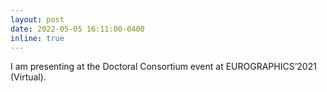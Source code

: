 ```yaml
---
layout: post
date: 2022-05-05 16:11:00-0400
inline: true
---
```


I am presenting at the Doctoral Consortium event at EUROGRAPHICS’2021 (Virtual).